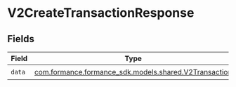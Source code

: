 # V2CreateTransactionResponse


## Fields

| Field                                                                                         | Type                                                                                          | Required                                                                                      | Description                                                                                   |
| --------------------------------------------------------------------------------------------- | --------------------------------------------------------------------------------------------- | --------------------------------------------------------------------------------------------- | --------------------------------------------------------------------------------------------- |
| `data`                                                                                        | [com.formance.formance_sdk.models.shared.V2Transaction](../../models/shared/V2Transaction.md) | :heavy_check_mark:                                                                            | N/A                                                                                           |